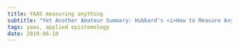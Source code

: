 ```yaml
---
title: YAAS measuring anything
subtitle: "Yet Another Amateur Summary: Hubbard's <i>How to Measure Anything</i>"
tags: yaas, applied epistemology
date: 2019-06-10
---
```

